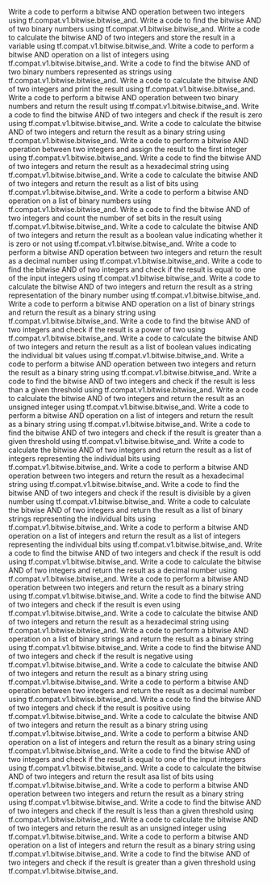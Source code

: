 Write a code to perform a bitwise AND operation between two integers using tf.compat.v1.bitwise.bitwise_and.
Write a code to find the bitwise AND of two binary numbers using tf.compat.v1.bitwise.bitwise_and.
Write a code to calculate the bitwise AND of two integers and store the result in a variable using tf.compat.v1.bitwise.bitwise_and.
Write a code to perform a bitwise AND operation on a list of integers using tf.compat.v1.bitwise.bitwise_and.
Write a code to find the bitwise AND of two binary numbers represented as strings using tf.compat.v1.bitwise.bitwise_and.
Write a code to calculate the bitwise AND of two integers and print the result using tf.compat.v1.bitwise.bitwise_and.
Write a code to perform a bitwise AND operation between two binary numbers and return the result using tf.compat.v1.bitwise.bitwise_and.
Write a code to find the bitwise AND of two integers and check if the result is zero using tf.compat.v1.bitwise.bitwise_and.
Write a code to calculate the bitwise AND of two integers and return the result as a binary string using tf.compat.v1.bitwise.bitwise_and.
Write a code to perform a bitwise AND operation between two integers and assign the result to the first integer using tf.compat.v1.bitwise.bitwise_and.
Write a code to find the bitwise AND of two integers and return the result as a hexadecimal string using tf.compat.v1.bitwise.bitwise_and.
Write a code to calculate the bitwise AND of two integers and return the result as a list of bits using tf.compat.v1.bitwise.bitwise_and.
Write a code to perform a bitwise AND operation on a list of binary numbers using tf.compat.v1.bitwise.bitwise_and.
Write a code to find the bitwise AND of two integers and count the number of set bits in the result using tf.compat.v1.bitwise.bitwise_and.
Write a code to calculate the bitwise AND of two integers and return the result as a boolean value indicating whether it is zero or not using tf.compat.v1.bitwise.bitwise_and.
Write a code to perform a bitwise AND operation between two integers and return the result as a decimal number using tf.compat.v1.bitwise.bitwise_and.
Write a code to find the bitwise AND of two integers and check if the result is equal to one of the input integers using tf.compat.v1.bitwise.bitwise_and.
Write a code to calculate the bitwise AND of two integers and return the result as a string representation of the binary number using tf.compat.v1.bitwise.bitwise_and.
Write a code to perform a bitwise AND operation on a list of binary strings and return the result as a binary string using tf.compat.v1.bitwise.bitwise_and.
Write a code to find the bitwise AND of two integers and check if the result is a power of two using tf.compat.v1.bitwise.bitwise_and.
Write a code to calculate the bitwise AND of two integers and return the result as a list of boolean values indicating the individual bit values using tf.compat.v1.bitwise.bitwise_and.
Write a code to perform a bitwise AND operation between two integers and return the result as a binary string using tf.compat.v1.bitwise.bitwise_and.
Write a code to find the bitwise AND of two integers and check if the result is less than a given threshold using tf.compat.v1.bitwise.bitwise_and.
Write a code to calculate the bitwise AND of two integers and return the result as an unsigned integer using tf.compat.v1.bitwise.bitwise_and.
Write a code to perform a bitwise AND operation on a list of integers and return the result as a binary string using tf.compat.v1.bitwise.bitwise_and.
Write a code to find the bitwise AND of two integers and check if the result is greater than a given threshold using tf.compat.v1.bitwise.bitwise_and.
Write a code to calculate the bitwise AND of two integers and return the result as a list of integers representing the individual bits using tf.compat.v1.bitwise.bitwise_and.
Write a code to perform a bitwise AND operation between two integers and return the result as a hexadecimal string using tf.compat.v1.bitwise.bitwise_and.
Write a code to find the bitwise AND of two integers and check if the result is divisible by a given number using tf.compat.v1.bitwise.bitwise_and.
Write a code to calculate the bitwise AND of two integers and return the result as a list of binary strings representing the individual bits using tf.compat.v1.bitwise.bitwise_and.
Write a code to perform a bitwise AND operation on a list of integers and return the result as a list of integers representing the individual bits using tf.compat.v1.bitwise.bitwise_and.
Write a code to find the bitwise AND of two integers and check if the result is odd using tf.compat.v1.bitwise.bitwise_and.
Write a code to calculate the bitwise AND of two integers and return the result as a decimal number using tf.compat.v1.bitwise.bitwise_and.
Write a code to perform a bitwise AND operation between two integers and return the result as a binary string using tf.compat.v1.bitwise.bitwise_and.
Write a code to find the bitwise AND of two integers and check if the result is even using tf.compat.v1.bitwise.bitwise_and.
Write a code to calculate the bitwise AND of two integers and return the result as a hexadecimal string using tf.compat.v1.bitwise.bitwise_and.
Write a code to perform a bitwise AND operation on a list of binary strings and return the result as a binary string using tf.compat.v1.bitwise.bitwise_and.
Write a code to find the bitwise AND of two integers and check if the result is negative using tf.compat.v1.bitwise.bitwise_and.
Write a code to calculate the bitwise AND of two integers and return the result as a binary string using tf.compat.v1.bitwise.bitwise_and.
Write a code to perform a bitwise AND operation between two integers and return the result as a decimal number using tf.compat.v1.bitwise.bitwise_and.
Write a code to find the bitwise AND of two integers and check if the result is positive using tf.compat.v1.bitwise.bitwise_and.
Write a code to calculate the bitwise AND of two integers and return the result as a binary string using tf.compat.v1.bitwise.bitwise_and.
Write a code to perform a bitwise AND operation on a list of integers and return the result as a binary string using tf.compat.v1.bitwise.bitwise_and.
Write a code to find the bitwise AND of two integers and check if the result is equal to one of the input integers using tf.compat.v1.bitwise.bitwise_and.
Write a code to calculate the bitwise AND of two integers and return the result asa list of bits using tf.compat.v1.bitwise.bitwise_and.
Write a code to perform a bitwise AND operation between two integers and return the result as a binary string using tf.compat.v1.bitwise.bitwise_and.
Write a code to find the bitwise AND of two integers and check if the result is less than a given threshold using tf.compat.v1.bitwise.bitwise_and.
Write a code to calculate the bitwise AND of two integers and return the result as an unsigned integer using tf.compat.v1.bitwise.bitwise_and.
Write a code to perform a bitwise AND operation on a list of integers and return the result as a binary string using tf.compat.v1.bitwise.bitwise_and.
Write a code to find the bitwise AND of two integers and check if the result is greater than a given threshold using tf.compat.v1.bitwise.bitwise_and.